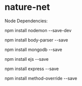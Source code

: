 # nature-net

Node Dependencies:

npm install nodemon --save-dev

npm install body-parser --save

npm install mongodb --save

npm install ejs --save

npm install express --save

npm install method-override --save
